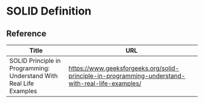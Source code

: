 # SOLID Definition

## Reference
Title | URL
---|---
SOLID Principle in Programming: Understand With Real Life Examples | https://www.geeksforgeeks.org/solid-principle-in-programming-understand-with-real-life-examples/
